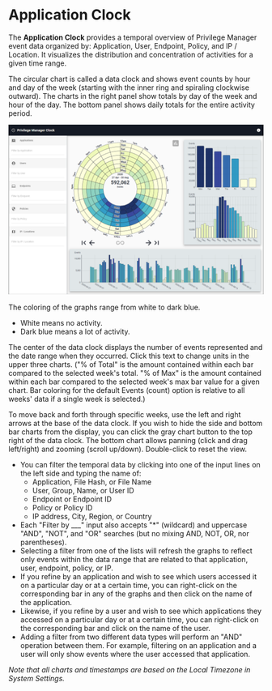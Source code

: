 [title]: # (Application Clock)
[tags]: # (privilege manager)
[priority]: # (4510)

# Application Clock

The **Application Clock** provides a temporal overview of Privilege Manager event data organized by: Application, User, Endpoint, Policy, and IP / Location. It visualizes the distribution and concentration of activities for a given time range.

The circular chart is called a data clock and shows event counts by hour and day of the week (starting with the inner ring and spiraling clockwise outward). The charts in the right panel show totals by day of the week and hour of the day. The bottom panel shows daily totals for the entire activity period.

![Application Clock Overview](images/app-clock.png "Application Clock Overview")

The coloring of the graphs range from white to dark blue.

* White means no activity.
* Dark blue means a lot of activity.

The center of the data clock displays the number of events represented and the date range when they occurred. Click this text to change units in the upper three charts. ("% of Total" is the amount contained within each bar compared to the selected week's total. "% of Max" is the amount contained within each bar compared to the selected week's max bar value for a given chart. Bar coloring for the default Events (count) option is relative to all weeks' data if a single week is selected.)

To move back and forth through specific weeks, use the left and right arrows at the base of the data clock. If you wish to hide the side and bottom bar charts from the display, you can click the gray chart button to the top right of the data clock. The bottom chart allows panning (click and drag left/right) and zooming (scroll up/down).  Double-click to reset the view.

* You can filter the temporal data by clicking into one of the input lines on the left side and typing the name of:
  * Application, File Hash, or File Name
  * User, Group, Name, or User ID
  * Endpoint or Endpoint ID
  * Policy or Policy ID
  * IP address, City, Region, or Country
* Each "Filter by ___" input also accepts "*" (wildcard) and uppercase "AND", "NOT", and "OR" searches (but no mixing AND, NOT, OR, nor parentheses).
* Selecting a filter from one of the lists will refresh the graphs to reflect only events within the data range that are related to that application, user, endpoint, policy, or IP.
* If you refine by an application and wish to see which users accessed it on a particular day or at a certain time, you can right-click on the corresponding bar in any of the graphs and then click on the name of the application.
* Likewise, if you refine by a user and wish to see which applications they accessed on a particular day or at a certain time, you can right-click on the corresponding bar and click on the name of the user.
* Adding a filter from two different data types will perform an "AND" operation between them.  For example, filtering on an application and a user will only show events where the user accessed that application.

*Note that all charts and timestamps are based on the Local Timezone in System Settings.*
